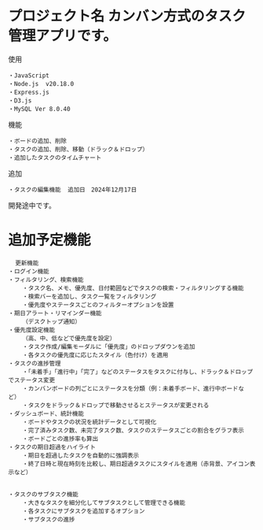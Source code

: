 # プロジェクト名  カンバン方式のタスク管理アプリです。

  使用
  
    ・JavaScript
    ・Node.js  v20.18.0
    ・Express.js
    ・D3.js
    ・MySQL Ver 8.0.40


  機能
  
    ・ボードの追加、削除
    ・タスクの追加、削除、移動（ドラック＆ドロップ）
    ・追加したタスクのタイムチャート

  追加
  
    ・タスクの編集機能  追加日　2024年12月17日
    
  開発途中です。
#  追加予定機能
      更新機能
    ・ログイン機能
    ・フィルタリング、検索機能
        ・タスク名、メモ、優先度、日付範囲などでタスクの検索・フィルタリングする機能
        ・検索バーを追加し、タスク一覧をフィルタリング
        ・優先度やステータスごとのフィルターオプションを設置
    ・期日アラート・リマインダー機能
        （デスクトップ通知）
    ・優先度設定機能
        （高、中、低などで優先度を設定）
        ・タスク作成/編集モーダルに「優先度」のドロップダウンを追加
        ・各タスクの優先度に応じたスタイル（色付け）を適用
    ・タスクの進捗管理
        ・「未着手」「進行中」「完了」などのステータスをタスクに付与し、ドラック＆ドロップでステータス変更
        ・カンバンボードの列ごとにステータスを分類（例：未着手ボード、進行中ボードなど）
        ・タスクをドラック＆ドロップで移動させるとステータスが変更される
    ・ダッシュボード、統計機能
        ・ボードやタスクの状況を統計データとして可視化
        ・完了済みタスク数、未完了タスク数、タスクのステータスごとの割合をグラフ表示
        ・ボードごとの進捗率も算出
    ・タスクの期日超過をハイライト
        ・期日を超過したタスクを自動的に強調表示
        ・終了日時と現在時刻を比較し、期日超過タスクにスタイルを適用（赤背景、アイコン表示など）
        

    ・タスクのサブタスク機能
        ・大きなタスクを細分化してサブタスクとして管理できる機能
        ・各タスクにサブタスクを追加するオプション
        ・サブタスクの進捗
